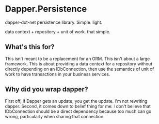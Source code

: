 Dapper.Persistence
================

dapper-dot-net persistence library. Simple. light. 

data context + repository + unit of work. that simple.

## What's this for?

This isn't meant to be a replacement for an ORM.  This isn't about a large framework. This is about providing a data context for a repository without directly depending on an IDbConnection, then use the semantics of unit of work to have transactions in your business services.

## Why did you wrap dapper?

First off, if Dapper gets an update, you get the update. I'm not rewriting dapper. Second, it comes down to belief thing for me: I don't believe
that IDbConnection should be a direct dependency because too much can go wrong, particularly when sharing that connection.


